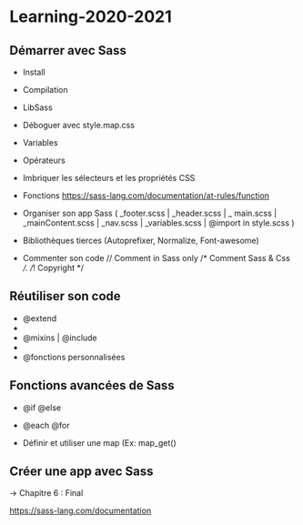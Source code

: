 # Learning-2020-2021

## Démarrer avec Sass
 
- Install

- Compilation

- LibSass

- Déboguer avec style.map.css

- Variables

- Opérateurs 

- Imbriquer les sélecteurs et les propriétés CSS

- Fonctions https://sass-lang.com/documentation/at-rules/function

- Organiser son app Sass ( _footer.scss | _header.scss | _ main.scss | _mainContent.scss | _nav.scss | _variables.scss | @import in style.scss )

- Bibliothèques tierces (Autoprefixer, Normalize, Font-awesome)

- Commenter son code // Comment in Sass only  /* Comment Sass & Css */.  /*! Copyright */



## Réutiliser son code

- @extend 
- 
- @mixins | @include
- 
- @fonctions personnalisées



## Fonctions avancées de Sass

- @if @else

- @each @for

- Définir et utiliser une map (Ex: map_get()


## Créer une app avec Sass

-> Chapitre 6 : Final



https://sass-lang.com/documentation
